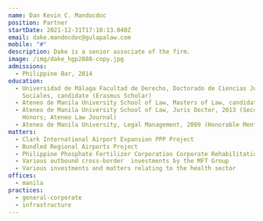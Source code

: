 ```yaml
---
name: Dan Kevin C. Mandocdoc
position: Partner
startDate: 2021-12-31T17:18:13.040Z
email: dake.mandocdoc@gulapalaw.com
mobile: "#"
description: Dake is a senior associate of the firm.
image: /img/dake_hgp2888-copy.jpg
admissions:
  - Philippine Bar, 2014
education:
  - Universidad de Málaga Facultad de Derecho, Doctorado de Ciencias Jurídicas y
    Sociales, candidate (Erasmus Scholar)
  - Ateneo de Manila University School of Law, Masters of Law, candidate
  - Ateneo de Manila University School of Law, Juris Doctor, 2013 (Second
    Honors; Ateneo Law Journal)
  - Ateneo de Manila University, Legal Management, 2009 (Honorable Mention)
matters:
  - Clark International Airport Expansion PPP Project
  - Bundled Regional Airports Project
  - Philippine Phosphate Fertilizer Corporation Corporate Rehabilitation
  - Various outbound cross-border  investments by the MFT Group
  - Various investments and matters relating to the health sector
offices:
  - manila
practices:
  - general-corporate
  - infrastructure
---
```


